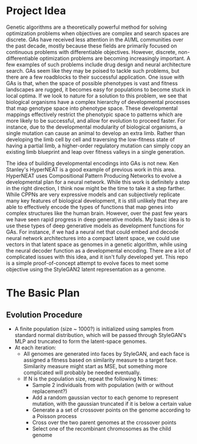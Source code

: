 # Project Idea
Genetic algorithms are a theoretically powerful method for solving optimization problems when objectives 
are complex and search spaces are discrete. GAs have received less attention in the AI/ML 
communities over the past decade, mostly because these fields are primarily focused on continuous problems with 
differentiable objectives. However, discrete, non-differentiable optimization problems are becoming increasingly 
important. A few examples of such problems include drug design and neural architecture search. GAs seem like
they may be poised to tackle such problems, but there are a few roadblocks to their successful application. 
One issue with GAs is that, when the space of possible phenotypes is vast and fitness landscapes are rugged,
it becomes easy for populations to become stuck in local optima. If we look to nature for a solution to this 
problem, we see that biological organisms have a complex hierarchy of developmental processes that
map genotype space into phenotype space. These developmental mappings effectively restrict the phenotypic
space to patterns which are more likely to be successful, and allow for evolution to proceed faster. For
instance, due to the developmental modularity of biological organisms, a single mutation can cause an
animal to develop an extra limb. Rather than developing the limb cell by cell and traversing the low-fitness 
state of having a partial limb, a higher-order regulatory mutation can simply copy an existing limb blueprint
and leap over fitness valleys in a single generation.

The idea of building developmental encodings into GAs is not new. Ken Stanley's HyperNEAT is a good
example of previous work in this area. HyperNEAT uses Compositional Pattern Producing Networks to 
evolve a developmental plan for a neural network. While this work is definitely a step in the right 
direction, I think now might be the time to take it a step farther. While CPPNs are very expressive 
models and can subjectively replicate many key features of biological development, it is still unlikely
that they are able to effectively encode the types of functions that map genes into complex structures like 
the human brain. However, over the past few years we have seen rapid progress in deep generative models.
My basic idea is to use these types of deep generative models as development functions for GAs. For instance,
if we had a neural net that could embed and decode neural network architectures into a compact latent space, 
we could use vectors in that latent space as genomes in a genetic algorithm, while using the neural decoder function
as a developmental encoding. There are a lot of complicated issues with this idea, and it isn't fully developed yet. This repo is a simple
proof-of-concept attempt to evolve faces to meet some objective using the StyleGAN2 latent representation
as a genome.

# The Basic Plan
## Evolution Procedure
* A finite population (size ~ 1000?) is initialized using samples from standard normal distribution,
which will be passed through StyleGAN's MLP and truncated to form the latent-space genomes.
*  At each iteration:
    - All genomes are generated into faces by StyleGAN, and each face is assigned a fitness based on similarity 
    measure to a target face. Similarity measure might start as MSE, but something more complicated will
    probably be needed eventually.
    - If N is the population size, repeat the following N times:
        - Sample 2 individuals from with population (with or without replacement?)
        - Add a random gaussian vector to each genome to represent mutation, with the gaussian
        truncated if it is below a certain value
        - Generate a a set of crossover points on the genome according to a Poisson process
        - Cross over the two parent genomes at the crossover points
        - Select one of the recombinant chromosomes as the child genome
        